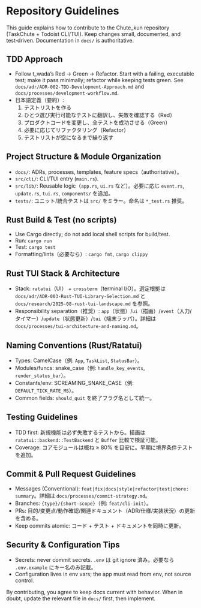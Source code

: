 # Repository Guidelines

This guide explains how to contribute to the Chute_kun repository (TaskChute + Todoist CLI/TUI). Keep changes small, documented, and test‑driven. Documentation in `docs/` is authoritative.

## TDD Approach
- Follow t_wada’s Red → Green → Refactor. Start with a failing, executable test; make it pass minimally; refactor while keeping tests green. See `docs/adr/ADR-002-TDD-Development-Approach.md` and `docs/processes/development-workflow.md`.
- 日本語定義（要約）:
  1. テストリストを作る
  2. ひとつ選び実行可能なテストに翻訳し、失敗を確認する（Red）
  3. プロダクトコードを変更し、全テストを成功させる（Green）
  4. 必要に応じてリファクタリング（Refactor）
  5. テストリストが空になるまで繰り返す

## Project Structure & Module Organization
- `docs/`: ADRs, processes, templates, feature specs（authoritative）。
- `src/cli/`: CLI/TUI entry (`main.rs`).
- `src/lib/`: Reusable logic（`app.rs`, `ui.rs` など）。必要に応じ `event.rs`, `update.rs`, `tui.rs`, `components/` を追加。
- `tests/`: ユニット/統合テストは `src/` をミラー。命名は `*_test.rs` 推奨。

## Rust Build & Test (no scripts)
- Use Cargo directly; do not add local shell scripts for build/test.
- Run: `cargo run`
- Test: `cargo test`
- Formatting/lints（必要なら）: `cargo fmt`, `cargo clippy`

## Rust TUI Stack & Architecture
- Stack: `ratatui`（UI） + `crossterm`（terminal I/O）。選定根拠は `docs/adr/ADR-003-Rust-TUI-Library-Selection.md` と `docs/research/2025-08-rust-tui-landscape.md` を参照。
- Responsibility separation（推奨）: `app`（状態）/`ui`（描画）/`event`（入力/タイマー）/`update`（状態更新）/`tui`（端末ラッパ）。詳細は `docs/processes/tui-architecture-and-naming.md`。

## Naming Conventions (Rust/Ratatui)
- Types: CamelCase（例: `App`, `TaskList`, `StatusBar`）。
- Modules/funcs: snake_case（例: `handle_key_events`, `render_status_bar`）。
- Constants/env: SCREAMING_SNAKE_CASE（例: `DEFAULT_TICK_RATE_MS`）。
- Common fields: `should_quit` を終了フラグ名として統一。

## Testing Guidelines
- TDD first: 新規機能は必ず失敗するテストから。描画は `ratatui::backend::TestBackend` と `Buffer` 比較で検証可能。
- Coverage: コアモジュールは概ね ≥ 80% を目安に。早期に境界条件テストを追加。

## Commit & Pull Request Guidelines
- Messages (Conventional): `feat|fix|docs|style|refactor|test|chore: summary`。詳細は `docs/processes/commit-strategy.md`。
- Branches: `{type}/{short-scope}`（例: `feat/cli-init`）。
- PRs: 目的/変更点/動作確認/関連ドキュメント（ADR/仕様/実装状況）の更新を含める。
- Keep commits atomic: コード + テスト + ドキュメントを同時に更新。

## Security & Configuration Tips
- Secrets: never commit secrets. `.env` は git ignore 済み。必要なら `.env.example` にキー名のみ記載。
- Configuration lives in env vars; the app must read from env, not source control.

By contributing, you agree to keep docs current with behavior. When in doubt, update the relevant file in `docs/` first, then implement.
